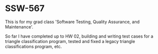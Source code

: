 # SSW-567
This is for my grad class 'Software Testing, Quality Assurance, and Maintenance'.

So far I have completed up to HW 02, building and writing test cases for a 
triangle classification program, tested and fixed a legacy triangle classifications program, etc.



[![<burkeperrotta>](https://circleci.com/gh/<burkeperrotta>/<SSW-567>.svg?style=svg)](https://app.circleci.com/pipelines/github/<burkeperrotta>/<SSW-567>?branch=main&filter=all)
